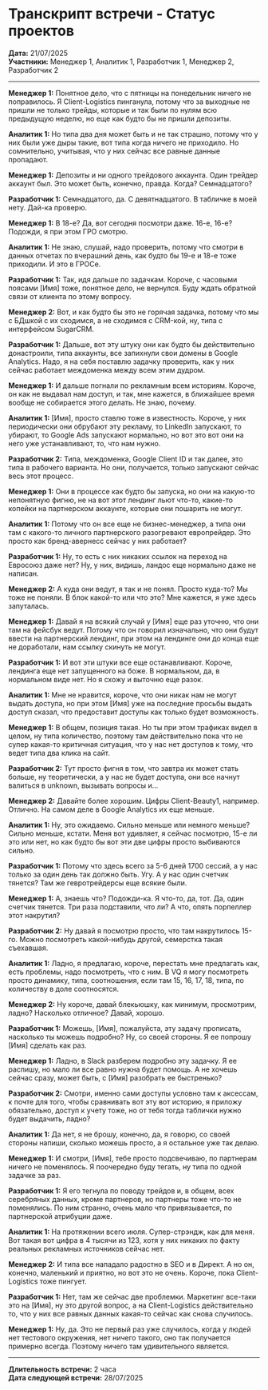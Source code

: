 # Транскрипт встречи - Статус проектов

**Дата:** 21/07/2025  
**Участники:** Менеджер 1, Аналитик 1, Разработчик 1, Менеджер 2, Разработчик 2

---

**Менеджер 1:** Понятное дело, что с пятницы на понедельник ничего не поправилось. Я Client-Logistics пинганула, потому что за выходные не пришли не только трейды, которые и так были по нулям всю предыдущую неделю, но еще как будто бы не пришли депозиты.

**Аналитик 1:** Но типа два дня может быть и не так страшно, потому что у них были уже дыры такие, вот типа когда ничего не приходило. Но сомнительно, учитывая, что у них сейчас все равные данные пропадают.

**Менеджер 1:** Депозиты и ни одного трейдового аккаунта. Один трейдер аккаунт был. Это может быть, конечно, правда. Когда? Семнадцатого?

**Разработчик 1:** Семнадцатого, да. С девятнадцатого. В табличке в моей нету. Дай-ка проверю.

**Менеджер 1:** В 18-е? Да, вот сегодня посмотри даже. 16-е, 16-е? Подожди, я при этом ГРО смотрю.

**Аналитик 1:** Не знаю, слушай, надо проверить, потому что смотри в данных отчетах по вчерашний день, как будто бы 19-е и 18-е тоже приходили. И это в ГРОСе.

**Разработчик 1:** Так, идя дальше по задачкам. Короче, с часовыми поясами [Имя] тоже, понятное дело, не вернулся. Буду ждать обратной связи от клиента по этому вопросу.

**Менеджер 2:** Вот, и как будто бы это не горячая задачка, потому что мы с БДшкой с их сходимся, а не сходимся с CRM-кой, ну, типа с интерфейсом SugarCRM.

**Разработчик 1:** Дальше, вот эту штуку они как будто бы действительно донастроили, типа аккаунты, все запихнули свои домены в Google Analytics. Надо, я на себя поставлю задачку проверить, как у них сейчас работает междоменка между всем этим дудром.

**Менеджер 1:** И дальше погнали по рекламным всем историям. Короче, он как не выдавал нам доступ, и так, мне кажется, в ближайшее время вообще не собирается этого делать. Не знаю, почему.

**Аналитик 1:** [Имя], просто ставлю тоже в известность. Короче, у них периодически они обрубают эту рекламу, то LinkedIn запускают, то убирают, то Google Ads запускают нормально, но вот это вот они на него уже устанавливают, то, что нам нужно.

**Разработчик 2:** Типа, междоменка, Google Client ID и так далее, это типа в рабочего варианта. Но они, получается, только запускают сейчас весь этот процесс.

**Менеджер 1:** Они в процессе как будто бы запуска, но они на какую-то непонятную фигню, не на вот этот лендинг льют что-то, какие-то копейки на партнерском аккаунте, которые они пошарить не могут.

**Аналитик 1:** Потому что он все еще не бизнес-менеджер, а типа они там с какого-то личного партнерского разогревают европрейдер. Это просто как бренд-авернесс сейчас у них работает?

**Разработчик 1:** Ну, то есть с них никаких ссылок на переход на Евросоюз даже нет? Ну, у них, видишь, ландос еще нормально даже не написан.

**Менеджер 2:** А куда они ведут, я так и не понял. Просто куда-то? Мы тоже не поняли. В блок какой-то или что это? Мне кажется, я уже здесь запуталась.

**Менеджер 1:** Давай я на всякий случай у [Имя] еще раз уточню, что они там на фейсбук ведут. Потому что он говорил изначально, что они будут ввести на партнерский лендинг, при этом на лендинге они до конца еще не доработали, нам ссылку скинуть не могут.

**Разработчик 1:** И вот эти штуки все еще останавливают. Короче, лендинга еще нет запущенного на боже. В нормальном, да, в нормальном виде нет. Но я схожу и выточню еще разок.

**Аналитик 1:** Мне не нравится, короче, что они никак нам не могут выдать доступа, но при этом [Имя] уже на последние просьбы выдать доступ сказал, что предоставит доступы как только будет возможность.

**Менеджер 1:** В общем, позиция такая. Но ты при этом трафиках видел в целом, ну типа количество, поэтому там действительно пока что не супер какая-то критичная ситуация, что у нас нет доступов к тому, что ведет типа два клика на сайт.

**Разработчик 2:** Тут просто фигня в том, что завтра их может стать больше, ну теоретически, а у нас не будет доступа, они все начнут валиться в unknown, вызывать вопросы и...

**Менеджер 2:** Давайте более хорошим. Цифры Client-Beauty1, например. Отлично. На самом деле в Google Analytics их еще меньше.

**Аналитик 1:** Ну, это ожидаемо. Сильно меньше или немного меньше? Сильно меньше, кстати. Меня вот удивляет, я сейчас посмотрю, 15-е ли это или нет, но как будто бы вот эти две цифры просто выбиваются сильно.

**Разработчик 1:** Потому что здесь всего за 5-6 дней 1700 сессий, а у нас только за один день так должно быть. Угу. А у нас один счетчик тянется? Там же гевротрейдерсы еще всякие были.

**Менеджер 1:** А, знаешь что? Подожди-ка. Я что-то, да, тот. Да, один счетчик тянется. Три раза подставили, что ли? А что, опять порпеллер этот накрутил?

**Разработчик 2:** Ну давай я посмотрю просто, что там накрутилось 15-го. Можно посмотреть какой-нибудь другой, семерстка такая съехавшая.

**Аналитик 1:** Ладно, я предлагаю, короче, перестать мне предлагать как, есть проблемы, надо посмотреть, что с ним. В VQ я могу посмотреть просто динамику, типа, соотношения, если там 15, 16, 17, 18, типа, по количеству в доле соотносятся.

**Менеджер 2:** Ну короче, давай блекьюшку, как минимум, просмотрим, ладно? Насколько отличное? Давай, хорошо.

**Разработчик 1:** Можешь, [Имя], пожалуйста, эту задачу прописать, насколько ты можешь подробно? Ну, со своей стороны. Я ее попрошу [Имя] сделать как раз.

**Менеджер 1:** Ладно, в Slack разберем подробно эту задачку. Я ее распишу, но мало ли все равно нужна будет помощь. А не хочешь сейчас сразу, может быть, с [Имя] разобрать ее быстренько?

**Разработчик 2:** Смотри, именно сами доступы условно там к аксессам, к почте для того, чтобы сравнивать вот эту вот историю, я приложу обязательно, доступ к учету тоже, но от тебя тогда таблички нужно будет выдачить, ладно?

**Аналитик 1:** Да нет, я не брошу, конечно, да, я говорю, со своей стороны напиши, сколько можешь просто, а я остальное уже так делаю.

**Менеджер 1:** И смотри, [Имя], тебе просто подсвечиваю, по партнерам ничего не поменялось. Я поочередно буду тегать, ну типа по одной задачке за раз.

**Разработчик 1:** Я его тегнула по поводу трейдов и, в общем, всех серебряных данных, кроме партнеров, но партнеры тоже что-то не поменялись. По ним странно, очень мало что привязывается, по партнерской атрибуции даже.

**Аналитик 1:** На протяжении всего июля. Супер-стрэндж, как для меня. Вот такая вот цифра в 4 тысячи из 123, хотя у них никаких по факту реальных рекламных источников сейчас нет.

**Менеджер 2:** И типа все нападало радостно в SEO и в Директ. А но он, конечно, маленький и приятно, но вот это не очень. Короче, пока Client-Logistics тоже пингует.

**Разработчик 1:** Нет, там же сейчас две проблемки. Маркетинг все-таки это на [Имя], ну это другой вопрос, а на Client-Logistics действительно то, что у них все равных данных какая-то сейчас как снова случилось.

**Менеджер 1:** Ну, да. Это не первый раз уже случилось, когда у людей нет тестового окружения, нет ничего такого, оно так получается примерно всегда. Поэтому ничего там удивительного является.

---

**Длительность встречи:** 2 часа  
**Дата следующей встречи:** 28/07/2025
